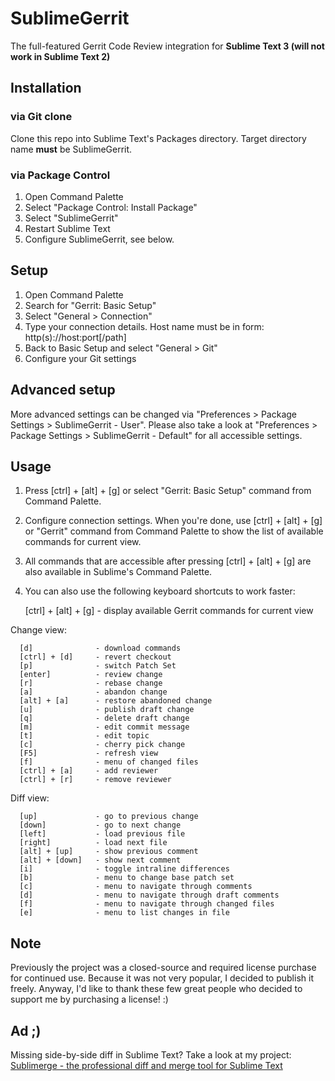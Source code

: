 # SublimeGerrit
The full-featured Gerrit Code Review integration for **Sublime Text 3 (will not work in Sublime Text 2)**


## Installation
### via Git clone
Clone this repo into Sublime Text's Packages directory. Target directory name **must** be SublimeGerrit.

### via Package Control
1. Open Command Palette
2. Select "Package Control: Install Package"
3. Select "SublimeGerrit"
4. Restart Sublime Text
5. Configure SublimeGerrit, see below.


## Setup
1. Open Command Palette
2. Search for "Gerrit: Basic Setup"
3. Select "General > Connection"
4. Type your connection details. Host name must be in form: http(s)://host:port[/path]
5. Back to Basic Setup and select "General > Git"
6. Configure your Git settings


## Advanced setup
More advanced settings can be changed via "Preferences > Package Settings > SublimeGerrit - User". Please also take a look at "Preferences > Package Settings > SublimeGerrit - Default" for all accessible settings.


## Usage

1. Press [ctrl] + [alt] + [g] or select "Gerrit: Basic Setup" command from Command Palette.
2. Configure connection settings.
   When you're done, use [ctrl] + [alt] + [g] or "Gerrit" command from Command Palette to show
   the list of available commands for current view.

3. All commands that are accessible after pressing [ctrl] + [alt] + [g] are also available
   in Sublime's Command Palette.

4. You can also use the following keyboard shortcuts to work faster:

      [ctrl] + [alt] + [g] - display available Gerrit commands for current view

  Change view:
  
      [d]              - download commands 
      [ctrl] + [d]     - revert checkout 
      [p]              - switch Patch Set 
      [enter]          - review change 
      [r]              - rebase change 
      [a]              - abandon change 
      [alt] + [a]      - restore abandoned change 
      [u]              - publish draft change 
      [q]              - delete draft change 
      [m]              - edit commit message 
      [t]              - edit topic 
      [c]              - cherry pick change 
      [F5]             - refresh view 
      [f]              - menu of changed files 
      [ctrl] + [a]     - add reviewer 
      [ctrl] + [r]     - remove reviewer 


  Diff view:
  
      [up]             - go to previous change 
      [down]           - go to next change 
      [left]           - load previous file 
      [right]          - load next file 
      [alt] + [up]     - show previous comment 
      [alt] + [down]   - show next comment 
      [i]              - toggle intraline differences 
      [b]              - menu to change base patch set 
      [c]              - menu to navigate through comments 
      [d]              - menu to navigate through draft comments 
      [f]              - menu to navigate through changed files 
      [e]              - menu to list changes in file 


## Note
Previously the project was a closed-source and required license purchase for continued use. Because it was not very popular, I decided to publish it freely. Anyway, I'd like to thank these few great people who decided to support me by purchasing a license! :)


## Ad ;)
Missing side-by-side diff in Sublime Text? Take a look at my project: [Sublimerge - the professional diff and merge tool for Sublime Text](http://www.sublimerge.com)
